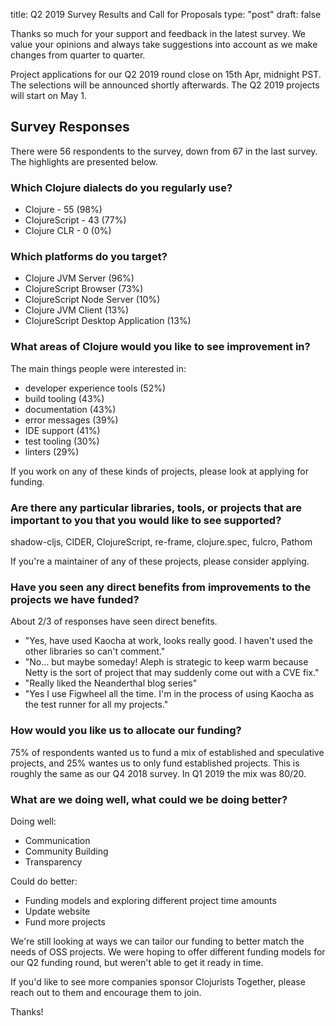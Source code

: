 title: Q2 2019 Survey Results and Call for Proposals
type: "post"
draft: false

Thanks so much for your support and feedback in the latest survey. We value your opinions and always take suggestions into account as we make changes from quarter to quarter.

Project applications for our Q2 2019 round close on 15th Apr, midnight PST. The selections will be announced shortly afterwards. The Q2 2019 projects will start on May 1.

## Survey Responses

There were 56 respondents to the survey, down from 67 in the last survey. The highlights are presented below.

### Which Clojure dialects do you regularly use?

- Clojure - 55 (98%)
- ClojureScript - 43 (77%)
- Clojure CLR - 0 (0%)

### Which platforms do you target?

- Clojure JVM Server (96%)
- ClojureScript Browser (73%)
- ClojureScript Node Server (10%)
- Clojure JVM Client (13%)
- ClojureScript Desktop Application (13%)

### What areas of Clojure would you like to see improvement in?

The main things people were interested in:

- developer experience tools (52\%)
- build tooling (43\%)
- documentation (43\%)
- error messages (39\%)
- IDE support (41\%)
- test tooling (30\%)
- linters (29\%)

If you work on any of these kinds of projects, please look at applying for funding.

### Are there any particular libraries, tools, or projects that are important to you that you would like to see supported?

shadow-cljs, CIDER, ClojureScript, re-frame, clojure.spec, fulcro, Pathom

If you're a maintainer of any of these projects, please consider applying.

### Have you seen any direct benefits from improvements to the projects we have funded?

About 2/3 of responses have seen direct benefits.

- "Yes, have used Kaocha at work, looks really good. I haven't used the other libraries so can't comment."
- "No... but maybe someday! Aleph is strategic to keep warm because Netty is the sort of project that may suddenly come out with a CVE fix."
- "Really liked the Neanderthal blog series"
- "Yes I use Figwheel all the time. I'm in the process of using Kaocha as the test runner for all my projects."

### How would you like us to allocate our funding?

75% of respondents wanted us to fund a mix of established and speculative projects, and 25% wantes us to only fund established projects. This is roughly the same as our Q4 2018 survey. In Q1 2019 the mix was 80/20.

### What are we doing well, what could we be doing better?

Doing well:

- Communication
- Community Building
- Transparency

Could do better:

- Funding models and exploring different project time amounts
- Update website
- Fund more projects

We're still looking at ways we can tailor our funding to better match the needs of OSS projects. We were hoping to offer different funding models for our Q2 funding round, but weren't able to get it ready in time.

If you'd like to see more companies sponsor Clojurists Together, please reach out to them and encourage them to join.

Thanks!
